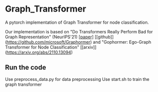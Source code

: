 # Graph_Transformer
A pytorch implementation of Graph Transformer for node classification.

Our implementation is based on "Do Transformers Really Perform Bad for Graph Representation" (NeurIPS'21) [[paper]](https://proceedings.neurips.cc/paper/2021/hash/f1c1592588411002af340cbaedd6fc33-Abstract.html) [[github]] (https://github.com/microsoft/Graphormer) and "Gophormer: Ego-Graph Transformer for Node Classification" [[arxiv]] (https://arxiv.org/abs/2110.13094)
## Run the code  
Use preprocess_data.py for data preprocessing
Use start.sh to train the graph transformer
